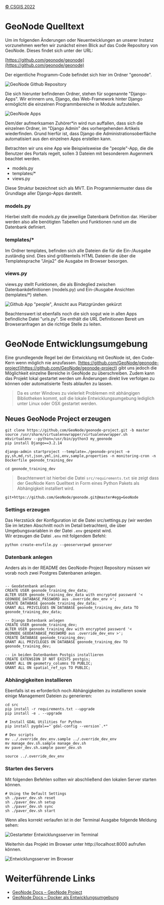<!-- the Menu -->
<link rel="stylesheet" media="all" href="../styles.css" />
<div id="logo"><a href="https://csgis.de">© CSGIS 2022</a></div>
<div id="menu"></div>
<div id="jumpMenu"></div>
<script src="../menu.js"></script>
<script src="../jumpmenu.js"></script>
<!-- the Menu -->


# GeoNode Quelltext

Um im folgenden Änderungen oder Neuentwicklungen an unserer Instanz vorzunehmen werfen wir zunächst einen Blick auf das Code Repository von GeoNode. Dieses findet sich unter der URL:

[https://github.com/geonode/geonode](https://github.com/geonode/geonode)

Der eigentliche Programm-Code befindet sich hier im Ordner "geonode".

![GeoNode Github Repository](images/github_geonode.jpeg)

Die sich hierunter befindenen Ordner, stehen für sogenannte "Django-Apps". Wir erinnern uns, Django, das Web-Framework hinter Django ermöglicht die einzelnen Programmbereiche in Module aufzuteilen.

![GeoNode Apps](images/github_apps.jpeg)

Dem/der aufmerksamen Zuhörer*in  wird nun auffallen, dass sich die einzelnen Ordner, im "Django Admin" des vorhergehenden Artikels wiederfinden. Grund hierfür ist, dass Django die Administrationsoberfläche automatisiert aus den einzelnen Apps erstellen kann.  

Betrachten wir uns eine App wie Beispielsweise die "people"-App, die die Benutzer des Portals regelt, sollen 3 Dateien mit besonderem Augenmerk beachtet werden.

- models.py
- templates/*
- views.py

Diese Struktur bezeichnet sich als MVT. Ein Programmiermuster dass die Grundlage aller Django-Apps darstellt.

### models.py
Hierbei stellt die *models.py* die jeweilige Datenbank Definition dar. Hierüber werden also alle benötigten Tabellen und Funktionen rund um die Datenbank definiert.

### templates/*
Im Ordner templates, befinden sich alle Dateien die für die Ein-/Ausgabe zuständig sind. Dies sind größtenteils HTML Dateien die über die Templatesprache "Jinja2" die Ausgabe im Browser besorgen.

### views.py
views.py stellt Funktionen, die als Bindeglied zwischen Datenbankdefinitionen (models.py) und Ein-/Ausgabe Ansichten (templates/*) stehen.

![Github App "people", Ansicht aus Platzgründen gekürzt](images/github_people.jpeg)

Beachtenswert ist ebenfalls noch die sich sogut wie in allen Apps befindliche Datei "urls.py". Sie enthält die URL Definitionen Bereit um Browseranfragen an die richtige Stelle zu leiten. 


# GeoNode Entwicklungsumgebung

Eine grundlegende Regel bei der Entwicklung mit GeoNode ist, den Code-Kern wenn möglich nie anzufassen. [https://github.com/GeoNode/geonode-project](https://github.com/GeoNode/geonode-project) gibt uns jedoch die Möglichkeit einzelne Bereiche in GeoNode zu überschreiben. Zudem kann das Projekt lokal gestartet werden um Änderungen direkt live verfolgen zu können oder automatisierte Tests ablaufen zu lassen.

> Da es unter Windows zu vielerleit Problemen mit abhängigen Bibliotheken kommt, soll die lokale Entwicklungsumgebung lediglich unter Linux oder OSX gestartet werden.

## Neues GeoNode Project erzeugen

```
git clone https://github.com/GeoNode/geonode-project.git -b master
source /usr/share/virtualenvwrapper/virtualenvwrapper.sh
mkvirtualenv --python=/usr/bin/python3 my_geonode
pip install Django==3.2.14

django-admin startproject --template=./geonode-project -e py,sh,md,rst,json,yml,ini,env,sample,properties -n monitoring-cron -n Dockerfile geonode_training_dev

cd geonode_training_dev
```

> Beachtenwert ist hierbei die Datei `src/requirements.txt` sie zeigt dass der GeoNode Kern Quelltext in Form eines Python Pakets als Abhängigkeit installiert wird.

```
git+https://github.com/GeoNode/geonode.git@master#egg=GeoNode
```




### Settings erzeugen

Das Herzstück der Konfiguration ist die Datei src/settings.py (wir werden Sie im letzten Abschnitt noch im Detail betrachten), die über Umgebungsvariablen in der Datei `.env` gespeist wird.  
Wir erzeugen die Datei `.env` mit folgendem Befehl:

```shell
python create-envfile.py --geoserverpwd geoserver
```

### Datenbank anlegen

Anders als in der README des GeoNode-Project Repository müssen wir vorab noch zwei Postgres Datenbanen anlegen.

```

-- Geodatenbank anlegen
CREATE USER geonode_training_dev_data;
ALTER USER geonode_training_dev_data with encrypted password '< GEONODE_DATABASE_PASSWORD aus .override_dev_env >';
CREATE DATABASE geonode_training_dev_data;
GRANT ALL PRIVILEGES ON DATABASE geonode_training_dev_data TO geonode_training_dev_data;

-- Django Datenbank anlegen
CREATE USER geonode_training_dev;
ALTER USER geonode_training_dev with encrypted password '< GEONODE_GEODATABASE_PASSWORD aus .override_dev_env >';
CREATE DATABASE geonode_training_dev;
GRANT ALL PRIVILEGES ON DATABASE geonode_training_dev TO geonode_training_dev;

-- in beiden Datenbanken Postgis installieren
CREATE EXTENSION IF NOT EXISTS postgis;
GRANT ALL ON geometry_columns TO PUBLIC;
GRANT ALL ON spatial_ref_sys TO PUBLIC;
```


### Abhängigkeiten installieren

Ebenfalls ist es erforderlich noch Abhängigkeiten zu installieren sowie einige Management Dateien zu generieren:

```
cd src
pip install -r requirements.txt --upgrade
pip install -e . --upgrade

# Install GDAL Utilities for Python
pip install pygdal=="`gdal-config --version`.*"

# Dev scripts
mv ../.override_dev_env.sample ../.override_dev_env
mv manage_dev.sh.sample manage_dev.sh
mv paver_dev.sh.sample paver_dev.sh

source ../.override_dev_env
```


### Starten des Servers

Mit folgenden Befehlen sollten wir abschließend den lokalen Server starten können.

```
# Using the Default Settings
sh ./paver_dev.sh reset
sh ./paver_dev.sh setup
sh ./paver_dev.sh sync
sh ./paver_dev.sh start
```

Wenn alles korrekt verlaufen ist in der Terminal Ausgabe folgende Meldung sehen:

![Gestarteter Entwicklungsserver im Terminal](images/dev_server_terminal.jpeg)


Weiterhin das Projekt im Browser unter http://localhost:8000 aufrufen können.

![Entwicklungsserver im Browser](images/dev_server_im_browser.jpeg)

# Weiterführende Links

- [GeoNode Docs – GeoNode Project](https://docs.geonode.org/en/master/install/advanced/project/index.html)
- [GeoNode Docs – Docker als Entwicklungsumgebung](https://docs.geonode.org/en/master/devel/docker/index.html)